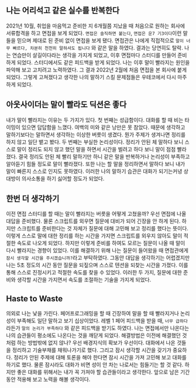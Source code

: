 ## 나는 어리석고 같은 실수를 반복한다

2021년 10월, 취업을 마음먹고 준비한 지 6개월쯤 지났을 때 처음으로 원하는 회사에 서류합격을 하고 면접을 보게 되었다.
`면접은 솔직하면 붙는다`, `면접은 운7 기3이다`이런 말들을 믿으며 제대로 된 준비 없이 면접을 보게 됐다. 
면접관은 나에게 직접적으로 `말이 너무 빠르다, 차분히 천천히 말하셔도 됩니다` 와 같은 말을 하였다. 
결과는 당연히도 탈락. 
나는 연습만이 살길이다라는 생각을 가지게 되었고, 이후 면접마다 스터디를 만들어 준비하게 되었다. 
스터디에서도 같은 피드백을 받게 되었다. 나는 이후 말이 빨라지는 원인을 파악해 보고 고치려고 노력하였다. 
그 결과 2022년 2월에 처음 면접을 본 회사에 붙게 되었다. 
그렇게 고쳐졌다고 생각한 나의 말하기 스킬 문제점들은 우테코에서 다시 마주하게 되었다.

## 아웃사이더는 말이 빨라도 딕션은 좋다

내가 말이 빨라지는 이유는 두 가지가 있다. 
첫 번째는 성급함이다. 
대화를 할 때 비는 타이밍이 있으면 답답함을 느꼈다. 
여백의 미와 같은 낭만은 못 참았다. 
때문에 생각하고 말하기보다는 말하면서 생각하는 이상한 버릇이 생겼다. 
뭔가 주제가 생겨나면 정리를 하지 않고 일단 뱉고 봤다. 
두 번째는 부실한 논리성이다. 
정리가 안된 체 말하다 보니 스스로 말이 정리도 되지 않고 했던 말을 하면서 시간을 벌려고 하다 보니 말이 점점 빨라졌다. 
결국 정리도 안된 체 빨리 말하기만 하니 같은 말을 반복하거나 논리성이 부족하고 알아듣기 힘들 정도로 말이 빨라졌다. 
또한 나는 할 말을 정리하면서 말하다 보니 내가 말이 빠른지 스스로 인지도 못하였다. 
이러한 나의 말하기 습관은 대화가 되기는커녕 상대방이 의사소통을 하기 싫어할 정도가 되었다.

## 한번 더 생각하기

이전 면접 스터디를 할 때는 말이 빨라지는 버릇을 어떻게 고쳤을까? 
우선 면접에 나올 대답을 준비했다. 
물론 스크립트를 외우면 질문에 대비가 되어 긴장을 안 하게 된다. 
하지만 스크립트를 준비한다는 것 자체가 질문에 대해 고민해 보고 정리를 했다는 뜻이다. 
이렇게 스스로 말에 대한 정리를 하는 시간을 가지면 스크립트를 외우지 않아도 말이 적절한 속도로 나오게 되었다. 
하지만 이렇게 준비를 하여도 모르는 질문이 나올 때 말이 다시 빨라지는 경향이 있었다. 
이를 해결하기 위해 나는 질문이 들어왔을 때 면접관에게 `잠시 생각할 시간을 주시겠습니까?`라고 부탁하였다. 
그동안 대답을 생각하기는 어렵겠지만 나는 5초 정도의 시간 동안 질문을 되짚으며 스스로 텐션을 되찾는 시간을 가졌다.
이를 통해 스스로 진정시키고 적절한 속도를 찾을 수 있었다. 
이러한 두 가지, 질문에 대한 준비와 생각할 시간을 가지면서 속도를 조절하는 기술을 가지게 되었다.

## Haste to Waste

의외로 나는 낯을 가린다. 
페어프로그래밍을 할 때 긴장하여 말을 할 때 빨라지거나 논리성이 부족해도 일단 말하고 보기 십상이었다. 
레벨 1 페어 피드백을 받을 때, `너무 급하다` 라든가 `말의 논리가 부족하다` 와 같은 피드백을 받기도 하였다. 
나는 면접에서만 나온다는 나의 습관들이 평소에도 나온다는 것을 깨닫게 되었다. 
해결방법은 이전에 해결했던 것처럼 하는 방법밖에 없지 않나? 
우선 배경지식의 확보가 우선이다. 
대화에서 나온 것들을 정리하고 기술부채를 채워나가기로 했다. 
그리고 잠시 생각할 시간을 갖기가 중요하다. 
정리가 안된 주제에 대해 토론을 해야 한다면 잠시 시간을 가져 고민해 보고 대화를 하기로 했다. 
물론 잠시라도 대화가 비면 성이 안 차는 나로서는 힘들기는 할 것 같다. 
하지만 좋은 대화를 위해서는 내가 꼭 가져야 할 습관들이라고 생각한다. 
앞으로 남은 기간 동안 적용해 보고 노력을 해볼 생각이다.
